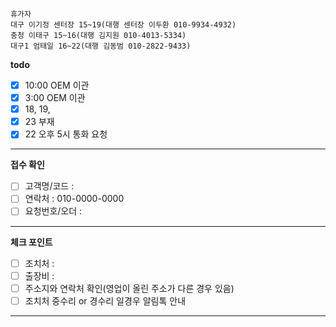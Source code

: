 ```
휴가자
대구 이기정 센터장 15~19(대행 센터장 이두환 010-9934-4932)
충청 이태구 15~16(대행 김지원 010-4013-5334)
대구1 엄태일 16~22(대행 김동범 010-2822-9433)
```

**todo**
- [x] 10:00 OEM 이관
- [x] 3:00 OEM 이관
- [x] 18, 19, 
- [x] 23 부재
- [x] 22 오후 5시 통화 요청
---
**접수 확인**
- [ ] 고객명/코드 : 
- [ ] 연락처 : 010-0000-0000
- [ ] 요청번호/오더 : 
---
**체크 포인트**
- [ ] 조치처 : 
- [ ] 출장비 : 
- [ ] 주소지와 연락처 확인(영업이 올린 주소가 다른 경우 있음)
- [ ] 조치처 중수리 or 경수리 일경우 알림톡 안내
---
